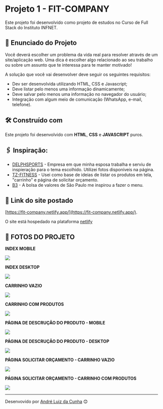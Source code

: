 # Projeto 1 - FIT-COMPANY

Este projeto foi desenvolvido como projeto de estudos no Curso de Full Stack do Instituto INFNET.

## 🚀 Enunciado do Projeto

Você deverá escolher um problema da vida real para resolver através de um site/aplicação web. Uma dica é escolher algo relacionado ao seu trabalho ou sobre um assunto que te interessa para te manter motivado!

A solução que você vai desenvolver deve seguir os seguintes requisitos:

- Dev ser desenvolvida utilizando HTML, CSS e Javascript;
- Deve listar pelo menos uma informação dinamicamente;
- Deve salvar pelo menos uma informação no navegador do usuário;
- Integração com algum meio de comunicação (WhatsApp, e-mail, telefone).


## 🛠️ Construído com

Este projeto foi desenvolvido com **HTML**, **CSS** e **JAVASCRIPT** puros.

## 🖇️ Inspiração:

* [DELPHSPORTS](https://delphsports.com.br/) - Empresa em que minha esposa trabalha e serviu de inspieração para o tema escolhido. Utilizei fotos disponíveis na página.
* [TZ-FITNESS](https://www.tzfit.com/) - Usei como base de ideias de listar os produtos em tela, "carrinho" e página de solicitar orçamento.
* [B3](https://www.b3.com.br/pt_br/) - A bolsa de valores de São Paulo me inspirou a fazer o menu.

## 📌 Link do site postado

[https://fit-company.netlify.app/](https://fit-company.netlify.app/).

O site está hospedado na plataforma [netlify](https://www.netlify.com/)

## 📸 FOTOS DO PROJETO

**INDEX MOBILE**

<img src="images/telas_do_projeto/index_mobile.jpg" />

**INDEX DESKTOP**

<img src="images/telas_do_projeto/index_desktop.jpg" />

**CARRINHO VAZIO**

<img src="images/telas_do_projeto/carrinho_vazio.jpg" />

**CARRINHO COM PRODUTOS**

<img src="images/telas_do_projeto/carrinho_com_produtos.jpg" />

**PÁGINA DE DESCRUÇÃO DO PRODUTO - MOBILE**

<img src="images/telas_do_projeto/pagina_do_produto_mobile.jpg" />

**PÁGINA DE DESCRUÇÃO DO PRODUTO - DESKTOP**

<img src="images/telas_do_projeto/pagina_do_produto_desktop.jpg" />

**PÁGINA SOLICITAR ORÇAMENTO - CARRINHO VAZIO**

<img src="images/telas_do_projeto/solicitar_orcamento_carrinho_vazio.jpg" />

**PÁGINA SOLICITAR ORÇAMENTO - CARRINHO COM PRODUTOS**

<img src="images/telas_do_projeto/solicitar_orcamento_com_produto.jpg" />

---
Desenvovido por [André Luiz da Cunha](https://github.com/Andrecunha10/) 😊